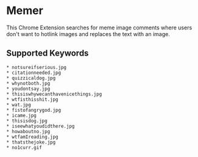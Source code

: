 Memer
============

This Chrome Extension searches for meme image comments where users don't want to hotlink images and replaces the text with an image.

## Supported Keywords
	* notsureifserious.jpg
	* citationneeded.jpg
	* quizzicaldog.jpg
	* whynotboth.jpg
	* youdontsay.jpg
	* thisiswhywecanthavenicethings.jpg
	* wtfisthisshit.jpg
	* wat.jpg
	* fistofangrygod.jpg
	* icame.jpg
	* thisisdog.jpg
	* iseewhatyoudidthere.jpg
	* howaboutno.jpg
	* wtfamIreading.jpg
	* thatsthejoke.jpg
	* no1curr.gif